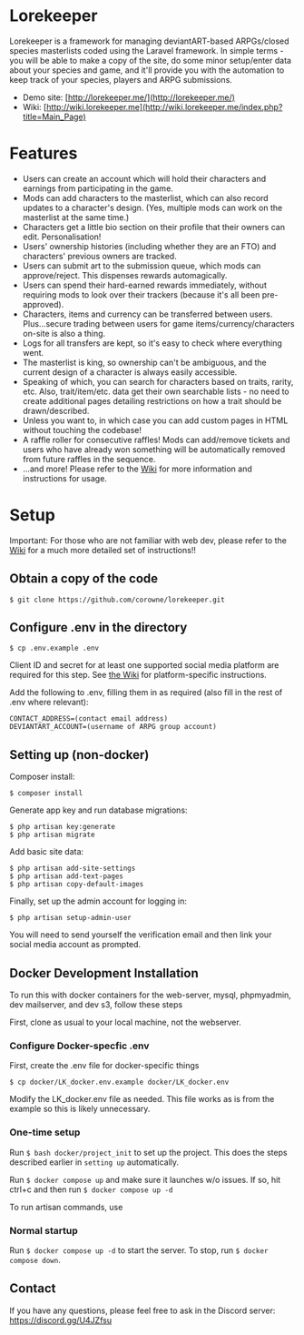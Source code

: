 # Lorekeeper

Lorekeeper is a framework for managing deviantART-based ARPGs/closed species masterlists coded using the Laravel framework. In simple terms - you will be able to make a copy of the site, do some minor setup/enter data about your species and game, and it'll provide you with the automation to keep track of your species, players and ARPG submissions.

- Demo site: [http://lorekeeper.me/](http://lorekeeper.me/)
- Wiki: [http://wiki.lorekeeper.me](http://wiki.lorekeeper.me/index.php?title=Main_Page)

# Features

- Users can create an account which will hold their characters and earnings from participating in the game.
- Mods can add characters to the masterlist, which can also record updates to a character's design. (Yes, multiple mods can work on the masterlist at the same time.)
- Characters get a little bio section on their profile that their owners can edit. Personalisation!
- Users' ownership histories (including whether they are an FTO) and characters' previous owners are tracked.
- Users can submit art to the submission queue, which mods can approve/reject. This dispenses rewards automagically.
- Users can spend their hard-earned rewards immediately, without requiring mods to look over their trackers (because it's all been pre-approved).
- Characters, items and currency can be transferred between users. Plus...secure trading between users for game items/currency/characters on-site is also a thing.
- Logs for all transfers are kept, so it's easy to check where everything went. 
- The masterlist is king, so ownership can't be ambiguous, and the current design of a character is always easily accessible.
- Speaking of which, you can search for characters based on traits, rarity, etc. Also, trait/item/etc. data get their own searchable lists - no need to create additional pages detailing restrictions on how a trait should be drawn/described.
- Unless you want to, in which case you can add custom pages in HTML without touching the codebase!
- A raffle roller for consecutive raffles! Mods can add/remove tickets and users who have already won something will be automatically removed from future raffles in the sequence.
- ...and more! Please refer to the [Wiki](http://wiki.lorekeeper.me/index.php?title=Category:Documentation) for more information and instructions for usage.

# Setup

Important: For those who are not familiar with web dev, please refer to the [Wiki](http://wiki.lorekeeper.me/index.php?title=Tutorial:_Setting_Up) for a much more detailed set of instructions!!

## Obtain a copy of the code

```
$ git clone https://github.com/corowne/lorekeeper.git
```

## Configure .env in the directory

```
$ cp .env.example .env
```

Client ID and secret for at least one supported social media platform are required for this step. See [the Wiki](http://wiki.lorekeeper.me/index.php?title=Category:Social_Media_Authentication) for platform-specific instructions.

Add the following to .env, filling them in as required (also fill in the rest of .env where relevant):
```
CONTACT_ADDRESS=(contact email address)
DEVIANTART_ACCOUNT=(username of ARPG group account)
```

## Setting up (non-docker)

Composer install:
```
$ composer install
```

Generate app key and run database migrations:
```
$ php artisan key:generate 
$ php artisan migrate
```

Add basic site data:
```
$ php artisan add-site-settings
$ php artisan add-text-pages
$ php artisan copy-default-images
```

Finally, set up the admin account for logging in:
```
$ php artisan setup-admin-user
```

You will need to send yourself the verification email and then link your social media account as prompted.

## Docker Development Installation
To run this with docker containers for the web-server, mysql, phpmyadmin, dev mailserver, and dev s3, follow these steps

First, clone as usual to your local machine, not the webserver.

### Configure Docker-specfic .env

First, create the .env file for docker-specific things
```
$ cp docker/LK_docker.env.example docker/LK_docker.env
```

Modify the LK_docker.env file as needed. This file works as is from the example so this is likely unnecessary.

### One-time setup

Run `$ bash docker/project_init` to set up the project. This does the steps described earlier in `setting up` automatically.

Run `$ docker compose up` and make sure it launches w/o issues. If so, hit ctrl+c and then run `$ docker compose up -d`

To run artisan commands, use <IF THIS IS STILL HERE LATER THIS WEEK YELL AT THEM>

### Normal startup

Run `$ docker compose up -d` to start the server. To stop, run `$ docker compose down`.

## Contact

If you have any questions, please feel free to ask in the Discord server: https://discord.gg/U4JZfsu

